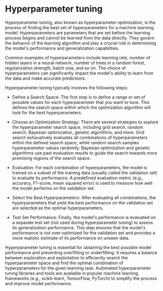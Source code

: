 # Hyperparameter tuning

Hyperparameter tuning, also known as hyperparameter optimization, is the process of finding the best set of hyperparameters for a machine learning model. Hyperparameters are parameters that are set before the learning process begins and cannot be learned from the data directly. They govern the behavior of the learning algorithm and play a crucial role in determining the model's performance and generalization capabilities.

Common examples of hyperparameters include learning rate, number of hidden layers in a neural network, number of trees in a random forest, regularization strength, batch size, and so on. The choice of hyperparameters can significantly impact the model's ability to learn from the data and make accurate predictions.

Hyperparameter tuning typically involves the following steps:

* Define a Search Space: The first step is to define a range or set of possible values for each hyperparameter that you want to tune. This defines the search space within which the optimization algorithm will look for the best hyperparameters.

* Choose an Optimization Strategy: There are several strategies to explore the hyperparameter search space, including grid search, random search, Bayesian optimization, genetic algorithms, and more. Grid search exhaustively evaluates all combinations of hyperparameters within the defined search space, while random search samples hyperparameter values randomly. Bayesian optimization and genetic algorithms use past evaluation results to guide the search towards more promising regions of the search space.

* Evaluation: For each combination of hyperparameters, the model is trained on a subset of the training data (usually called the validation set) to evaluate its performance. A predefined evaluation metric (e.g., accuracy, F1-score, mean squared error) is used to measure how well the model performs on the validation set.

* Select the Best Hyperparameters: After evaluating all combinations, the hyperparameters that yield the best performance on the validation set are selected as the optimal hyperparameters.

* Test Set Performance: Finally, the model's performance is evaluated on a separate test set (not used during hyperparameter tuning) to assess its generalization performance. This step ensures that the model's performance is not over-optimized for the validation set and provides a more realistic estimate of its performance on unseen data.

Hyperparameter tuning is essential for obtaining the best possible model performance and preventing overfitting or underfitting. It requires a balance between exploration and exploitation to efficiently search the hyperparameter space and find the optimal combination of hyperparameters for the given learning task. Automated hyperparameter tuning libraries and tools are available in popular machine learning frameworks (e.g., scikit-learn, TensorFlow, PyTorch) to simplify the process and improve model performance.

